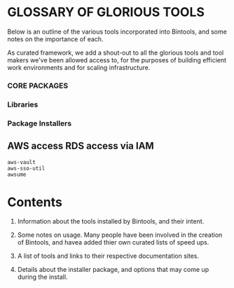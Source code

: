 # GLOSSARY OF GLORIOUS TOOLS

Below is an outline of the various tools incorporated into Bintools, and some notes on 
the importance of each. 

As curated framework, we add a shout-out to all the glorious tools and tool makers we've been allowed 
access to, for the purposes of building efficient work environments and for scaling infrastructure.

### CORE PACKAGES



### Libraries


### Package Installers


AWS access                    RDS access via IAM
----------
```
aws-vault
aws-sso-util
awsume
```



# Contents

1. Information about the tools installed by Bintools, 
   and their intent. 

2. Some notes on usage.  Many people have been involved 
   in the creation of Bintools, and havea added thier 
   own curated lists of speed ups. 

3. A list of tools and links to their respective documentation sites.

4. Details about the installer package, and options 
   that may come up during the install. 
